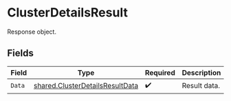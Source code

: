 # ClusterDetailsResult

Response object.


## Fields

| Field                                                                                     | Type                                                                                      | Required                                                                                  | Description                                                                               |
| ----------------------------------------------------------------------------------------- | ----------------------------------------------------------------------------------------- | ----------------------------------------------------------------------------------------- | ----------------------------------------------------------------------------------------- |
| `Data`                                                                                    | [shared.ClusterDetailsResultData](../../../pkg/models/shared/clusterdetailsresultdata.md) | :heavy_check_mark:                                                                        | Result data.                                                                              |